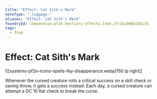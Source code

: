 ```yaml
---
title: "Effect: Cat Sith's Mark"
noteType: ":luggage:"
aliases: "Effect: Cat Sith's Mark"
foundryId: Compendium.pf2e.bestiary-effects.Item.zTrZozbWDd1A5L5S
tags:
  - Item
---
```


# Effect: Cat Sith's Mark
![[systems-pf2e-icons-spells-fey-disapperance.webp|150 lp right]]

Whenever the cursed creature rolls a critical success on a skill check or saving throw, it gets a success instead. Each day, a cursed creature can attempt a DC 10 flat check to break the curse.
